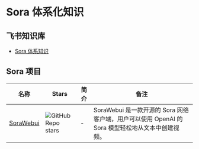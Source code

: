 # Sora 体系化知识

## 飞书知识库
* [Sora 体系知识](https://langgptai.feishu.cn/wiki/I9Nhw0qLSiSfYEkXRmHcczFAn2c) 

## Sora 项目

|名称|Stars|简介| 备注 |
|-------|-------|-------|------|
|[SoraWebui](https://github.com/SoraWebui/SoraWebui) | ![GitHub Repo stars](https://badgen.net/github/stars/SoraWebui/SoraWebui) | - | SoraWebui 是一款开源的 Sora 网络客户端，用户可以使用 OpenAI 的 Sora 模型轻松地从文本中创建视频。 |